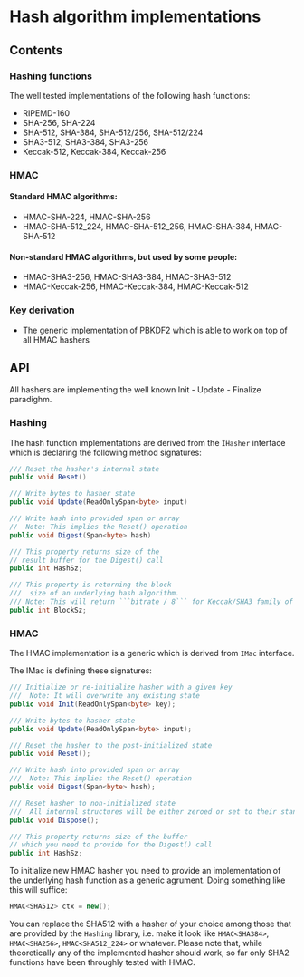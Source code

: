 ﻿# Hash algorithm implementations

## Contents

### Hashing functions

The well tested implementations of the following hash functions:

* RIPEMD-160
* SHA-256, SHA-224
* SHA-512, SHA-384, SHA-512/256, SHA-512/224
* SHA3-512, SHA3-384, SHA3-256
* Keccak-512, Keccak-384, Keccak-256

### HMAC

#### Standard HMAC algorithms:

* HMAC-SHA-224, HMAC-SHA-256
* HMAC-SHA-512_224, HMAC-SHA-512_256, HMAC-SHA-384, HMAC-SHA-512

#### Non-standard HMAC algorithms, but used by some people:

* HMAC-SHA3-256, HMAC-SHA3-384, HMAC-SHA3-512
* HMAC-Keccak-256, HMAC-Keccak-384, HMAC-Keccak-512

### Key derivation

* The generic implementation of PBKDF2 which is able to work on top of all HMAC hashers

## API

All hashers are implementing the well known Init - Update - Finalize paradighm. 

### Hashing

The hash function implementations are derived from the `IHasher` interface which is declaring the following method signatures:

```csharp
/// Reset the hasher's internal state
public void Reset()

/// Write bytes to hasher state
public void Update(ReadOnlySpan<byte> input)

/// Write hash into provided span or array
//  Note: This implies the Reset() operation
public void Digest(Span<byte> hash)

/// This property returns size of the 
// result buffer for the Digest() call
public int HashSz;

/// This property is returning the block
///  size of an underlying hash algorithm.
/// Note: This will return ```bitrate / 8``` for Keccak/SHA3 family of hash functions.
public int BlockSz;
```

### HMAC

The HMAC implementation is a generic which is derived from `IMac` interface.

The IMac is defining these signatures:

```csharp
/// Initialize or re-initialize hasher with a given key
///  Note: It will overwrite any existing state
public void Init(ReadOnlySpan<byte> key);

/// Write bytes to hasher state
public void Update(ReadOnlySpan<byte> input);

/// Reset the hasher to the post-initialized state
public void Reset();

/// Write hash into provided span or array
///  Note: This implies the Reset() operation
public void Digest(Span<byte> hash);

/// Reset hasher to non-initialized state
///  All internal structures will be either zeroed or set to their standard defined initial values
public void Dispose();

/// This property returns size of the buffer
// which you need to provide for the Digest() call
public int HashSz;
```

To initialize new HMAC hasher you need to provide an implementation of the underlying hash function as a generic agrument. Doing something like this will suffice:

```csharp
HMAC<SHA512> ctx = new();
```

You can replace the SHA512 with a hasher of your choice among those that are provided by the ```Hashing``` library, i.e. make it look like ```HMAC<SHA384>```, ```HMAC<SHA256>```, ```HMAC<SHA512_224>``` or whatever. Please note that, while theoretically any of the implemented hasher should work, so far only SHA2 functions have been throughly tested with HMAC.
